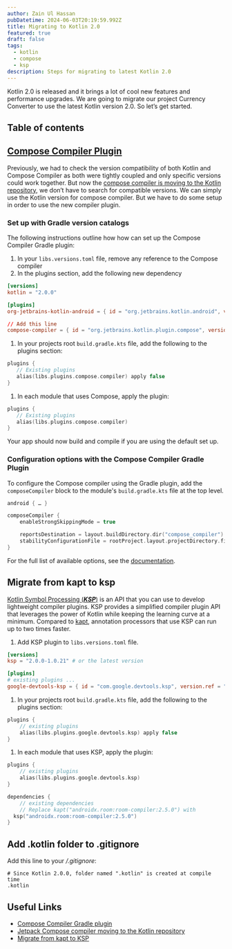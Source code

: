 ```yaml
---
author: Zain Ul Hassan
pubDatetime: 2024-06-03T20:19:59.992Z
title: Migrating to Kotlin 2.0
featured: true
draft: false
tags:
  - kotlin
  - compose
  - ksp
description: Steps for migrating to latest Kotlin 2.0
---
```


Kotlin 2.0 is released and it brings a lot of cool new features and performance upgrades. We are going to migrate our project Currency Converter to use the latest Kotlin version 2.0. So let’s get started.

## Table of contents

## [Compose Compiler Plugin](https://developer.android.com/develop/ui/compose/compiler)

Previously, we had to check the version compatibility of both Kotlin and Compose Compiler as both were tightly coupled and only specific versions could work together. But now the [compose compiler is moving to the Kotlin repository](https://android-developers.googleblog.com/2024/04/jetpack-compose-compiler-moving-to-kotlin-repository.html), we don’t have to search for compatible versions. We can simply use the Kotlin version for compose compiler. But we have to do some setup in order to use the new compiler plugin.

### Set up with Gradle version catalogs

The following instructions outline how how can set up the Compose Compiler Gradle plugin:

1. In your `libs.versions.toml` file, remove any reference to the Compose compiler
2. In the plugins section, add the following new dependency

```toml
[versions]
kotlin = "2.0.0"

[plugins]
org-jetbrains-kotlin-android = { id = "org.jetbrains.kotlin.android", version.ref = "kotlin" }

// Add this line
compose-compiler = { id = "org.jetbrains.kotlin.plugin.compose", version.ref = "kotlin" }

```

1. In your projects root `build.gradle.kts` file, add the following to the plugins section:

```kotlin
plugins {
   // Existing plugins
   alias(libs.plugins.compose.compiler) apply false
}

```

1. In each module that uses Compose, apply the plugin:

```kotlin
plugins {
   // Existing plugins
   alias(libs.plugins.compose.compiler)
}

```

Your app should now build and compile if you are using the default set up.

### Configuration options with the Compose Compiler Gradle Plugin

To configure the Compose compiler using the Gradle plugin, add the `composeCompiler` block to the module's `build.gradle.kts` file at the top level.

```kotlin
android { … }

composeCompiler {
    enableStrongSkippingMode = true

    reportsDestination = layout.buildDirectory.dir("compose_compiler")
    stabilityConfigurationFile = rootProject.layout.projectDirectory.file("stability_config.conf")
}

```

For the full list of available options, see the [documentation](https://www.jetbrains.com/help/kotlin-multiplatform-dev/compose-compiler.html#compose-compiler-options-dsl).

## Migrate from kapt to ksp

[Kotlin Symbol Processing (**_KSP_**)](https://kotlinlang.org/docs/ksp-overview.html) is an API that you can use to develop lightweight compiler plugins. KSP provides a simplified compiler plugin API that leverages the power of Kotlin while keeping the learning curve at a minimum. Compared to [kapt](https://kotlinlang.org/docs/kapt.html), annotation processors that use KSP can run up to two times faster.

1. Add KSP plugin to `libs.versions.toml` file.

```toml
[versions]
ksp = "2.0.0-1.0.21" # or the latest version

[plugins]
# existing plugins ...
google-devtools-ksp = { id = "com.google.devtools.ksp", version.ref = "ksp" }
```

1. In your projects root `build.gradle.kts` file, add the following to the plugins section:

```kotlin
plugins {
    // existing plugins
    alias(libs.plugins.google.devtools.ksp) apply false
}
```

1. In each module that uses KSP, apply the plugin:

```kotlin
plugins {
	// existing plugins
	alias(libs.plugins.google.devtools.ksp)
}

dependencies {
	// existing dependencies
	// Replace kapt("androidx.room:room-compiler:2.5.0") with
  ksp("androidx.room:room-compiler:2.5.0")
}
```

## Add .kotlin folder to .gitignore

Add this line to your _<root>/.gitignore_:

```
# Since Kotlin 2.0.0, folder named ".kotlin" is created at compile time
.kotlin
```

## Useful Links

- [Compose Compiler Gradle plugin](https://developer.android.com/develop/ui/compose/compiler)
- [Jetpack Compose compiler moving to the Kotlin repository​](https://android-developers.googleblog.com/2024/04/jetpack-compose-compiler-moving-to-kotlin-repository.html)
- [Migrate from kapt to KSP](https://developer.android.com/build/migrate-to-ksp)

